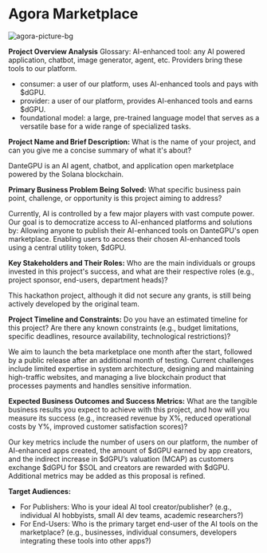 # Agora Marketplace

![agora-picture-bg](https://github.com/user-attachments/assets/225ea16b-22b5-4aef-9eb3-8775f426b3bc)


**Project Overview Analysis**
Glossary:
AI-enhanced tool: any AI powered application, chatbot, image generator, agent, etc. Providers bring these tools to our platform.
* consumer: a user of our platform, uses AI-enhanced tools and pays with $dGPU.
* provider: a user of our platform, provides AI-enhanced tools and earns $dGPU.
* foundational model: a large, pre-trained language model that serves as a versatile base for a wide range of specialized tasks.


**Project Name and Brief Description:** What is the name of your project, and can you give me a concise summary of what it's about?

DanteGPU is an AI agent, chatbot, and application open marketplace powered by the Solana blockchain.

**Primary Business Problem Being Solved:** What specific business pain point, challenge, or opportunity is this project aiming to address?

Currently, AI is controlled by a few major players with vast compute power. Our goal is to democratize access to AI-enhanced platforms and solutions by:
Allowing anyone to publish their AI-enhanced tools on DanteGPU's open marketplace.
Enabling users to access their chosen AI-enhanced tools using a central utility token, $dGPU.

**Key Stakeholders and Their Roles:** Who are the main individuals or groups invested in this project's success, and what are their respective roles (e.g., project sponsor, end-users, department heads)?

This hackathon project, although it did not secure any grants, is still being actively developed by the original team.

**Project Timeline and Constraints:** Do you have an estimated timeline for this project? Are there any known constraints (e.g., budget limitations, specific deadlines, resource availability, technological restrictions)?

We aim to launch the beta marketplace one month after the start, followed by a public release after an additional month of testing. Current challenges include limited expertise in system architecture, designing and maintaining high-traffic websites, and managing a live blockchain product that processes payments and handles sensitive information.

**Expected Business Outcomes and Success Metrics:** What are the tangible business results you expect to achieve with this project, and how will you measure its success (e.g., increased revenue by X%, reduced operational costs by Y%, improved customer satisfaction scores)?

Our key metrics include the number of users on our platform, the number of AI-enhanced apps created, the amount of $dGPU earned by app creators, and the indirect increase in $dGPU’s valuation (MCAP) as customers exchange $dGPU for $SOL and creators are rewarded with $dGPU. Additional metrics may be added as this proposal is refined.

**Target Audiences:**
* For Publishers: Who is your ideal AI tool creator/publisher? (e.g., individual AI hobbyists, small AI dev teams, academic researchers?)
* For End-Users: Who is the primary target end-user of the AI tools on the marketplace? (e.g., businesses, individual consumers, developers integrating these tools into other apps?)
